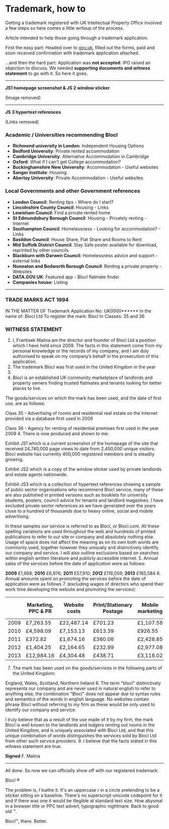 Trademark, how to
=================

Getting a trademark registered with UK Intellectual Property
Office involved a few steps so here comes a little writeup of the process.

Article intended to help those going through a trademark application.

First the easy part: Headed over to [gov.uk](https://www.gov.uk/how-to-register-a-trade-mark), filled out
the forms, paid and soon received confirmation with trademark
application attached.

…and then the hard part: Application was **not accepted**. IPO raised an
objection to discuss. We needed **supporting documents and witness statement**
to go with it. So here it goes.

---

**JS1 homepage screenshot & JS 2 window sticker**

(Image removed)

---

**JS 3 hypertext references**

(Links removed)

### Academic / Universities recommending Blocl
* **Richmond university in London**: Independent Housing Options
* **Bedford University**: Private rented accommodation
* **Cambridge University**: Alternative Accommodation in Cambridge
* **Oxford**: What if I can't get College accommodation?
* **Buckinghamshire New University**: Accommodation - Useful websites
* **Sanger institute**: Housing
* **Abertay University**: Private Accommodation - Useful websites

### Local Governments and other Government references

* **London Council**: Renting tips - Where do I start?
* **Lincolnshire County Council**: Housing - Links
* **Lewisham Council**: Find a private rented home 
* **St Edmundsbury Borough Council**: Housing - Privately renting - Internet
* **Southampton Council**: Homelessness - Looking for accommodation? - Links
* **Basildon Council**: House Share, Flat Share and Rooms to Rent
* **Mid Suffolk District Council**: Stay Safe poster available for download,
    reprinted by other councils
* **Blackburn with Darwen Council**: Homelessness advice and support - external links
* **Nuneaton and Bedworth Borough Council**: Renting a private property - Websites
* **DATA.GOV.UK**: Featured app - Blocl flatmate finder
* **Companies house**: Listing

---

### TRADE MARKS ACT 1994

IN THE MATTER OF Trademark
Application No: UK0000******
In the name of: Blocl Ltd
To register the mark: Blocl
In Classes: 35 and 36

### WITNESS STATEMENT

1. I, Frantisek Malina am the director and founder of Blocl Ltd a
position which I have held since 2009. The facts in this statement come from my
personal knowledge or the records of my company, and I am duly authorised to
speak on my company’s behalf in the prosecution of this application.
2. The trademark Blocl was first used in the United Kingdom in the year
2008.
3. Blocl is an established UK community marketplace of landlords and
property owners finding trusted flatmates and tenants looking for better places
to live.

The goods/services on which the mark has been used, and the date of first use,
are as follows:

Class 35 - Advertising of rooms and residential real estate on the Internet
provided via a database first used in 2009

Class 36 - Agency for renting of residential premises first used in the year 2009
4. There is now produced and shown to me:

Exhibit JS1 which is a current screenshot of the homepage of the site that
received 24,740,000 page views to date from 2,450,000 unique visitors.
Blocl website has currently 400,000 registered members and is steadily growing.

Exhibit JS2 which is a copy of the window sticker used by private landlords and
estate agents nationwide.

Exhibit JS3 which is a collection of hypertext references showing a sample of
public sector organisations who recommend Blocl service, many of these
are also published in printed versions such as booklets for university students,
posters, council advice for tenants and landlord magazines. I have excluded
private sector references as we have generated over the years close to a hundred
of thousands due to heavy online, social and mobile advertising.

In these samples our service is referred to as Blocl, or Blocl.com.
All these spelling variations are used
throughout the web and hundreds of printed publications to refer to our site or
company and absolutely nothing else. Usage of space does not affect the meaning
as on its own both words are commonly used, together however they uniquely and
distinctively identify our company and service. I will also outline exclusions
based on searches within english written literature and publicly accessible
internet.
5. Annual sales of the services before the date of application were as follows:  

**2009** £1,668; **2010** £6,976; **2011** £57,910; **2012** £119,059; **2013** £165,584
6. Annual amounts spent on promoting the services before the date of application were as follows
7. (excluding wages of directors who spend their work time developing the website and promoting the services):  

|      | Marketing, PPC & PR | Website costs | Print/Stationary Postage | Mobile marketing | Marketing staff wages | Total   |
|------|---------------------|---------------|--------------------------|------------------|-----------------------|---------|
| 2009 | £7,263.55           | £22,487.14    | £701.23                  | £1,107.56        | £0.00                 | £31,560 |
| 2010 | £4,598.09           | £7,153.13     | £613.39                  | £926.55          | £0.00                 | £13,290 |
| 2011 | £372.82             | £1,674.16     | £360.06                  | £2,428.85        | £5,239.07             | £10,075 |
| 2012 | £1,404.25           | £2,164.65     | £232.99                  | £2,977.08        | £9,003.68             | £15,783 |
| 2013 | £12,984.16          | £4,304.48     | £438.71                  | £3,118.02        | £10,640.63            | £31,486 |

7. The mark has been used on the goods/services in the following parts of the United Kingdom:  

 England, Wales, Scotland, Northern Ireland
8. The term "blocl" distinctively represents our
company and are never used in natural english to refer to anything else, the
combination "Blocl" does not appear due to syntax rules and semantics
of the words in english language. No websites contain phrase Blocl
without referring to my firm as these would be only used to
identify our company and service.

I truly believe that as a result of the use made of it by my firm, the mark
Blocl is well known to the landlords and lodgers renting out rooms in
the United Kingdom, and is uniquely associated with Blocl Ltd, and that
this unique combination of words distinguishes the services sold by Blocl Ltd
from other such service providers.
9. I believe that the facts stated in this witness statement are true.

**Signed** F. Malina

---

All done. So now we can officially show off with our registered trademark:

Blocl ®

The problem is, I loathe it. It's an uppercase r in a circle pretending to be a
sticker sitting on a baseline. There's no superscript unicode codepoint for it
and if there was one it would be illegible at standard text size. How abysmal in
a browser title or PPC text advert, typographic nightmare. Back to good old ™.

Blocl™, there. Better.
